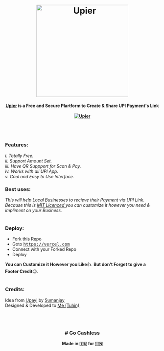 <h1 align="center">
  <br>
  <a href="https://github.com/tuhinpal/Upier"><img src="https://firebasestorage.googleapis.com/v0/b/webtuhin.appspot.com/o/githubstatic%2Fupier.svg?alt=media&token=43bd247f-4737-40be-8a15-1a145a17652d" alt="Upier" width="300"></a>
</h1>
<h4 align="center"><a href="https://github.com/cachecleanerjeet/Upier" target="_blank">Upier</a> is a Free and Secure Plartform to Create & Share UPI Payment's Link
 <br> <br> <a href="https://upier.vercel.app" align="center"><img src="https://img.shields.io/badge/create--a--payment--link-green?style=for-the-badge" alt="Upier" ></a>
</h4>

<br>
<br>

### Features:<br>

_i. Totally Free._<br>
_ii. Support Amount Set._<br>
_iii. Have QR Suppport for Scan & Pay._<br>
_iv. Works with all UPI App._<br>
_v. Cool and Easy to Use Interface._<br>

### Best uses:<br>

_This will help Local Businesses to recieve their Payment via UPI Link. Because this is [MIT Licenced ](https://github.com/cachecleanerjeet/Upier/blob/master/LICENSE "MIT Licenced ")you can customize it however you need & impliment on your Business._<br><br>

### Deploy: <br>

- Fork this Repo
- Goto <tt>https://vercel.com</tt>
- Connect with your Forked Repo
- Deploy
  <br>

**You can Customize it However you Like**👍. **But don't Forget to give a Footer Credit**😉.<br><br>

### Credits:

Idea from [Upayi](https://github.com/cyberboysumanjay/upayi "Upayi") by [Sumanjay](https://github.com/cyberboysumanjay/ "Sumanjay")<br>
Designed & Developed to [Me (Tuhin)](https://github.com/cachecleanerjeet "Me (Tuhin)")

<br><br>

<h3 align="center"># Go Cashless</h3>
<p align="center"> <b>Made in 🇮🇳 for 🇮🇳</b></p>
